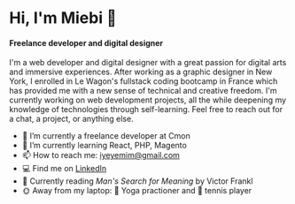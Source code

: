 # Hi, I'm Miebi 👋
#### Freelance developer and digital designer

I'm a web developer and digital designer with a great passion for digital arts and immersive experiences. After working as a graphic designer in New York, I enrolled in Le Wagon's fullstack coding bootcamp in France which has provided me with a new sense of technical and creative freedom. I'm currently working on web development projects, all the while deepening my knowledge of technologies through self-learning. Feel free to reach out for a chat, a project, or anything else.

- 🔭 I’m currently a freelance developer at Cmon
- 🌱 I’m currently learning React, PHP, Magento
- 📫 How to reach me: iyeyemim@gmail.com
- 💻 Find me on <a href="https://www.linkedin.com/in/utilisateur387/" target="_blank">LinkedIn</a>
- 📖 Currently reading _Man's Search for Meaning_ by Victor Frankl
- 🌞 Away from my laptop: 🧘 Yoga practioner and 🎾 tennis player

<!--
**utilisateur387/utilisateur387** is a ✨ _special_ ✨ repository because its `README.md` (this file) appears on your GitHub profile.

Here are some ideas to get you started:

- 🔭 I’m currently working on ...
- 🌱 I’m currently learning ...
- 👯 I’m looking to collaborate on ...
- 🤔 I’m looking for help with ...
- 💬 Ask me about ...
- 📫 How to reach me: ...
- 😄 Pronouns: ...
- ⚡ Fun fact: ...
-->
